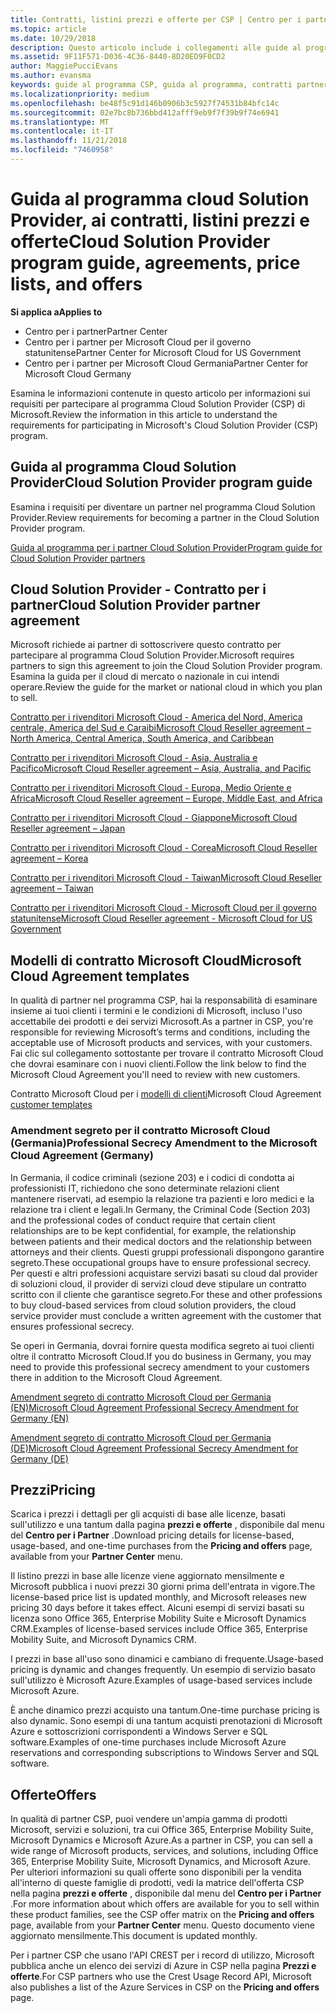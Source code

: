 ```yaml
---
title: Contratti, listini prezzi e offerte per CSP | Centro per i partner
ms.topic: article
ms.date: 10/29/2018
description: Questo articolo include i collegamenti alle guide al programma Cloud Solution Provider, ai contratti per i partner, ai contratti per i clienti, ai listini prezzi e alle offerte.
ms.assetid: 9F11F571-D036-4C36-8440-8D20ED9F0CD2
author: MaggiePucciEvans
ms.author: evansma
keywords: guide al programma CSP, guida al programma, contratti partner, contratto cliente, listini prezzi, offerte
ms.localizationpriority: medium
ms.openlocfilehash: be48f5c91d146b0906b3c5927f74531b84bfc14c
ms.sourcegitcommit: 02e7bc8b736bbd412afff9eb9f7f39b9f74e6941
ms.translationtype: MT
ms.contentlocale: it-IT
ms.lasthandoff: 11/21/2018
ms.locfileid: "7460958"
---
```

# <a name="cloud-solution-provider-program-guide-agreements-price-lists-and-offers"></a><span data-ttu-id="806a7-104">Guida al programma cloud Solution Provider, ai contratti, listini prezzi e offerte</span><span class="sxs-lookup"><span data-stu-id="806a7-104">Cloud Solution Provider program guide, agreements, price lists, and offers</span></span>

**<span data-ttu-id="806a7-105">Si applica a</span><span class="sxs-lookup"><span data-stu-id="806a7-105">Applies to</span></span>**

-  <span data-ttu-id="806a7-106">Centro per i partner</span><span class="sxs-lookup"><span data-stu-id="806a7-106">Partner Center</span></span>
-  <span data-ttu-id="806a7-107">Centro per i partner per Microsoft Cloud per il governo statunitense</span><span class="sxs-lookup"><span data-stu-id="806a7-107">Partner Center for Microsoft Cloud for US Government</span></span>
-  <span data-ttu-id="806a7-108">Centro per i partner per Microsoft Cloud Germania</span><span class="sxs-lookup"><span data-stu-id="806a7-108">Partner Center for Microsoft Cloud Germany</span></span>


<span data-ttu-id="806a7-109">Esamina le informazioni contenute in questo articolo per informazioni sui requisiti per partecipare al programma Cloud Solution Provider (CSP) di Microsoft.</span><span class="sxs-lookup"><span data-stu-id="806a7-109">Review the information in this article to understand the requirements for participating in Microsoft's Cloud Solution Provider (CSP) program.</span></span> 

## <a name="cloud-solution-provider-program-guide"></a><span data-ttu-id="806a7-110">Guida al programma Cloud Solution Provider</span><span class="sxs-lookup"><span data-stu-id="806a7-110">Cloud Solution Provider program guide</span></span>


<span data-ttu-id="806a7-111">Esamina i requisiti per diventare un partner nel programma Cloud Solution Provider.</span><span class="sxs-lookup"><span data-stu-id="806a7-111">Review requirements for becoming a partner in the Cloud Solution Provider program.</span></span>

[<span data-ttu-id="806a7-112">Guida al programma per i partner Cloud Solution Provider</span><span class="sxs-lookup"><span data-stu-id="806a7-112">Program guide for Cloud Solution Provider partners</span></span>](http://go.microsoft.com/fwlink/p/?LinkId=617100)

## <a name="cloud-solution-provider-partner-agreement"></a><span data-ttu-id="806a7-113">Cloud Solution Provider - Contratto per i partner</span><span class="sxs-lookup"><span data-stu-id="806a7-113">Cloud Solution Provider partner agreement</span></span>

<span data-ttu-id="806a7-114">Microsoft richiede ai partner di sottoscrivere questo contratto per partecipare al programma Cloud Solution Provider.</span><span class="sxs-lookup"><span data-stu-id="806a7-114">Microsoft requires partners to sign this agreement to join the Cloud Solution Provider program.</span></span> <span data-ttu-id="806a7-115">Esamina la guida per il cloud di mercato o nazionale in cui intendi operare.</span><span class="sxs-lookup"><span data-stu-id="806a7-115">Review the guide for the market or national cloud in which you plan to sell.</span></span>

[<span data-ttu-id="806a7-116">Contratto per i rivenditori Microsoft Cloud - America del Nord, America centrale, America del Sud e Caraibi</span><span class="sxs-lookup"><span data-stu-id="806a7-116">Microsoft Cloud Reseller agreement – North America, Central America, South America, and Caribbean</span></span>](http://download.microsoft.com/download/2/C/8/2C8CAC17-FCE7-4F51-9556-4D77C7022DF5/MCRA2018_AOC_ENG_Sep2018_CR.pdf)

[<span data-ttu-id="806a7-117">Contratto per i rivenditori Microsoft Cloud - Asia, Australia e Pacifico</span><span class="sxs-lookup"><span data-stu-id="806a7-117">Microsoft Cloud Reseller agreement – Asia, Australia, and Pacific</span></span>](http://download.microsoft.com/download/2/C/8/2C8CAC17-FCE7-4F51-9556-4D77C7022DF5/MCRA2018_APOC_ENG_Sep2018_CR.pdf)

[<span data-ttu-id="806a7-118">Contratto per i rivenditori Microsoft Cloud - Europa, Medio Oriente e Africa</span><span class="sxs-lookup"><span data-stu-id="806a7-118">Microsoft Cloud Reseller agreement – Europe, Middle East, and Africa</span></span>](http://download.microsoft.com/download/2/C/8/2C8CAC17-FCE7-4F51-9556-4D77C7022DF5/MCRA2018_EOC_ENG_Sep2018_CR.pdf)

[<span data-ttu-id="806a7-119">Contratto per i rivenditori Microsoft Cloud - Giappone</span><span class="sxs-lookup"><span data-stu-id="806a7-119">Microsoft Cloud Reseller agreement – Japan</span></span>](http://download.microsoft.com/download/2/C/8/2C8CAC17-FCE7-4F51-9556-4D77C7022DF5/MCRA2018_JPN_ENG_Sep2018_CR.pdf)

[<span data-ttu-id="806a7-120">Contratto per i rivenditori Microsoft Cloud - Corea</span><span class="sxs-lookup"><span data-stu-id="806a7-120">Microsoft Cloud Reseller agreement – Korea</span></span>](http://download.microsoft.com/download/2/C/8/2C8CAC17-FCE7-4F51-9556-4D77C7022DF5/MCRA2018_KOR_ENG_Sep2018_CR.pdf)

[<span data-ttu-id="806a7-121">Contratto per i rivenditori Microsoft Cloud - Taiwan</span><span class="sxs-lookup"><span data-stu-id="806a7-121">Microsoft Cloud Reseller agreement – Taiwan</span></span>](http://download.microsoft.com/download/2/C/8/2C8CAC17-FCE7-4F51-9556-4D77C7022DF5/MCRA2018_TAI_ENG_Sep2018_CR.pdf)

[<span data-ttu-id="806a7-122">Contratto per i rivenditori Microsoft Cloud - Microsoft Cloud per il governo statunitense</span><span class="sxs-lookup"><span data-stu-id="806a7-122">Microsoft Cloud Reseller agreement - Microsoft Cloud for US Government</span></span>](http://download.microsoft.com/download/2/C/8/2C8CAC17-FCE7-4F51-9556-4D77C7022DF5/MCRA2018_AOC_USGCC_ENG_Sep2018_CR.pdf)


## <a name="microsoft-cloud-agreement-templates"></a><span data-ttu-id="806a7-123">Modelli di contratto Microsoft Cloud</span><span class="sxs-lookup"><span data-stu-id="806a7-123">Microsoft Cloud Agreement templates</span></span>

<span data-ttu-id="806a7-124">In qualità di partner nel programma CSP, hai la responsabilità di esaminare insieme ai tuoi clienti i termini e le condizioni di Microsoft, incluso l'uso accettabile dei prodotti e dei servizi Microsoft.</span><span class="sxs-lookup"><span data-stu-id="806a7-124">As a partner in CSP, you're responsible for reviewing Microsoft’s terms and conditions, including the acceptable use of Microsoft products and services, with your customers.</span></span> <span data-ttu-id="806a7-125">Fai clic sul collegamento sottostante per trovare il contratto Microsoft Cloud che dovrai esaminare con i nuovi clienti.</span><span class="sxs-lookup"><span data-stu-id="806a7-125">Follow the link below to find the Microsoft Cloud Agreement you'll need to review with new customers.</span></span> 

<span data-ttu-id="806a7-126">Contratto Microsoft Cloud per i [modelli di clienti](agreements.md)</span><span class="sxs-lookup"><span data-stu-id="806a7-126">Microsoft Cloud Agreement [customer templates](agreements.md)</span></span>

### <a name="professional-secrecy-amendment-to-the-microsoft-cloud-agreement-germany"></a><span data-ttu-id="806a7-127">Amendment segreto per il contratto Microsoft Cloud (Germania)</span><span class="sxs-lookup"><span data-stu-id="806a7-127">Professional Secrecy Amendment to the Microsoft Cloud Agreement (Germany)</span></span>

<span data-ttu-id="806a7-128">In Germania, il codice criminali (sezione 203) e i codici di condotta ai professionisti IT, richiedono che sono determinate relazioni client mantenere riservati, ad esempio la relazione tra pazienti e loro medici e la relazione tra i client e legali.</span><span class="sxs-lookup"><span data-stu-id="806a7-128">In Germany, the Criminal Code (Section 203) and the professional codes of conduct require that certain client relationships are to be kept confidential, for example, the relationship between patients and their medical doctors and the relationship between attorneys and their clients.</span></span> <span data-ttu-id="806a7-129">Questi gruppi professionali dispongono garantire segreto.</span><span class="sxs-lookup"><span data-stu-id="806a7-129">These occupational groups have to ensure professional secrecy.</span></span> <span data-ttu-id="806a7-130">Per questi e altri professioni acquistare servizi basati su cloud dal provider di soluzioni cloud, il provider di servizi cloud deve stipulare un contratto scritto con il cliente che garantisce segreto.</span><span class="sxs-lookup"><span data-stu-id="806a7-130">For these and other professions to buy cloud-based services from cloud solution providers, the cloud service provider must conclude a written agreement with the customer that ensures professional secrecy.</span></span> 

<span data-ttu-id="806a7-131">Se operi in Germania, dovrai fornire questa modifica segreto ai tuoi clienti oltre il contratto Microsoft Cloud.</span><span class="sxs-lookup"><span data-stu-id="806a7-131">If you do business in Germany, you may need to provide this professional secrecy amendment to your customers there in addition to the Microsoft Cloud Agreement.</span></span>

[<span data-ttu-id="806a7-132">Amendment segreto di contratto Microsoft Cloud per Germania (EN)</span><span class="sxs-lookup"><span data-stu-id="806a7-132">Microsoft Cloud Agreement Professional Secrecy Amendment for Germany (EN)</span></span>](https://go.microsoft.com/fwlink/?linkid=2030827&clcid=0x409)

[<span data-ttu-id="806a7-133">Amendment segreto di contratto Microsoft Cloud per Germania (DE)</span><span class="sxs-lookup"><span data-stu-id="806a7-133">Microsoft Cloud Agreement Professional Secrecy Amendment for Germany (DE)</span></span>](https://go.microsoft.com/fwlink/?linkid=2030827&clcid=0x407)


## <a name="pricing"></a><span data-ttu-id="806a7-134">Prezzi</span><span class="sxs-lookup"><span data-stu-id="806a7-134">Pricing</span></span>


<span data-ttu-id="806a7-135">Scarica i prezzi i dettagli per gli acquisti di base alle licenze, basati sull'utilizzo e una tantum dalla pagina **prezzi e offerte** , disponibile dal menu del **Centro per i Partner** .</span><span class="sxs-lookup"><span data-stu-id="806a7-135">Download pricing details for license-based, usage-based, and one-time purchases from the **Pricing and offers** page, available from your **Partner Center** menu.</span></span> 

<span data-ttu-id="806a7-136">Il listino prezzi in base alle licenze viene aggiornato mensilmente e Microsoft pubblica i nuovi prezzi 30 giorni prima dell'entrata in vigore.</span><span class="sxs-lookup"><span data-stu-id="806a7-136">The license-based price list is updated monthly, and Microsoft releases new pricing 30 days before it takes effect.</span></span> <span data-ttu-id="806a7-137">Alcuni esempi di servizi basati su licenza sono Office 365, Enterprise Mobility Suite e Microsoft Dynamics CRM.</span><span class="sxs-lookup"><span data-stu-id="806a7-137">Examples of license-based services include Office 365, Enterprise Mobility Suite, and Microsoft Dynamics CRM.</span></span> 

<span data-ttu-id="806a7-138">I prezzi in base all'uso sono dinamici e cambiano di frequente.</span><span class="sxs-lookup"><span data-stu-id="806a7-138">Usage-based pricing is dynamic and changes frequently.</span></span> <span data-ttu-id="806a7-139">Un esempio di servizio basato sull'utilizzo è Microsoft Azure.</span><span class="sxs-lookup"><span data-stu-id="806a7-139">Examples of usage-based services include Microsoft Azure.</span></span>

<span data-ttu-id="806a7-140">È anche dinamico prezzi acquisto una tantum.</span><span class="sxs-lookup"><span data-stu-id="806a7-140">One-time purchase pricing is also dynamic.</span></span> <span data-ttu-id="806a7-141">Sono esempi di una tantum acquisti prenotazioni di Microsoft Azure e sottoscrizioni corrispondenti a Windows Server e SQL software.</span><span class="sxs-lookup"><span data-stu-id="806a7-141">Examples of one-time purchases include Microsoft Azure reservations and corresponding subscriptions to Windows Server and SQL software.</span></span> 


## <a name="offers"></a><span data-ttu-id="806a7-142">Offerte</span><span class="sxs-lookup"><span data-stu-id="806a7-142">Offers</span></span>


<span data-ttu-id="806a7-143">In qualità di partner CSP, puoi vendere un'ampia gamma di prodotti Microsoft, servizi e soluzioni, tra cui Office 365, Enterprise Mobility Suite, Microsoft Dynamics e Microsoft Azure.</span><span class="sxs-lookup"><span data-stu-id="806a7-143">As a partner in CSP, you can sell a wide range of Microsoft products, services, and solutions, including Office 365, Enterprise Mobility Suite, Microsoft Dynamics, and Microsoft Azure.</span></span> <span data-ttu-id="806a7-144">Per ulteriori informazioni su quali offerte sono disponibili per la vendita all'interno di queste famiglie di prodotti, vedi la matrice dell'offerta CSP nella pagina **prezzi e offerte** , disponibile dal menu del **Centro per i Partner** .</span><span class="sxs-lookup"><span data-stu-id="806a7-144">For more information about which offers are available for you to sell within these product families, see the CSP offer matrix on the **Pricing and offers** page, available from your **Partner Center** menu.</span></span> <span data-ttu-id="806a7-145">Questo documento viene aggiornato mensilmente.</span><span class="sxs-lookup"><span data-stu-id="806a7-145">This document is updated monthly.</span></span>

<span data-ttu-id="806a7-146">Per i partner CSP che usano l'API CREST per i record di utilizzo, Microsoft pubblica anche un elenco dei servizi di Azure in CSP nella pagina **Prezzi e offerte**.</span><span class="sxs-lookup"><span data-stu-id="806a7-146">For CSP partners who use the Crest Usage Record API, Microsoft also publishes a list of the Azure Services in CSP on the **Pricing and offers** page.</span></span>


